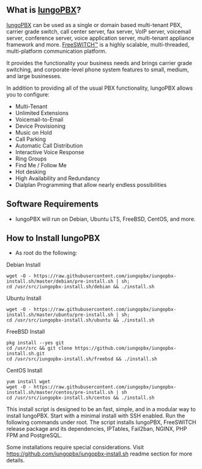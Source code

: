 What is [IungoPBX](https://iungo.cloud/)?
--------------------------------------

[IungoPBX](https://iungo.cloud/) can be used as a single or domain based multi-tenant PBX, carrier grade switch, call center server, fax server, VoIP server, voicemail server, conference server, voice application server, multi-tenant appliance framework and more. [FreeSWITCH™](https://freeswitch.com) is a highly scalable, multi-threaded, multi-platform communication platform. 

It provides the functionality your business needs and brings carrier grade switching, and corporate-level phone system features to small, medium, and large businesses.

In addition to providing all of the usual PBX functionality, IungoPBX allows you to configure:

- Multi-Tenant
- Unlimited Extensions
- Voicemail-to-Email
- Device Provisioning
- Music on Hold
- Call Parking
- Automatic Call Distribution
- Interactive Voice Response
- Ring Groups
- Find Me / Follow Me
- Hot desking
- High Availability and Redundancy
- Dialplan Programming that allow nearly endless possibilities


Software Requirements
--------------------------------------

- IungoPBX will run on Debian, Ubuntu LTS, FreeBSD, CentOS, and more.

How to Install IungoPBX
----------------------------
* As root do the following:

Debian Install
```
wget -O - https://raw.githubusercontent.com/iungopbx/iungopbx-install.sh/master/debian/pre-install.sh | sh;
cd /usr/src/iungopbx-install.sh/debian && ./install.sh
```

Ubuntu Install
```
wget -O - https://raw.githubusercontent.com/iungopbx/iungopbx-install.sh/master/ubuntu/pre-install.sh | sh;
cd /usr/src/iungopbx-install.sh/ubuntu && ./install.sh
```

FreeBSD Install
```
pkg install --yes git
cd /usr/src && git clone https://github.com/iungopbx/iungopbx-install.sh.git
cd /usr/src/iungopbx-install.sh/freebsd && ./install.sh
```

CentOS Install
```
yum install wget
wget -O - https://raw.githubusercontent.com/iungopbx/iungopbx-install.sh/master/centos/pre-install.sh | sh
cd /usr/src/iungopbx-install.sh/centos && ./install.sh
```

This install script is designed to be an fast, simple, and in a modular way to install IungoPBX. Start with a minimal install with SSH enabled. Run the following commands under root. The script installs IungoPBX, FreeSWITCH release package and its dependencies, IPTables, Fail2ban, NGINX, PHP FPM and PostgreSQL.

Some installations require special considerations. Visit https://github.com/iungopbx/iungopbx-install.sh readme section for more details.

